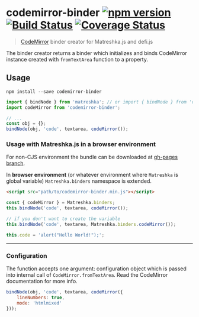 # codemirror-binder [![npm version](https://badge.fury.io/js/codemirror-binder.svg)](https://badge.fury.io/js/codemirror-binder) [![Build Status](https://travis-ci.org/matreshkajs/codemirror-binder.svg?branch=master)](https://travis-ci.org/matreshkajs/codemirror-binder) [![Coverage Status](https://coveralls.io/repos/github/matreshkajs/codemirror-binder/badge.svg?branch=master)](https://coveralls.io/github/matreshkajs/codemirror-binder?branch=master)
> [CodeMirror](http://codemirror.net/) binder creator for Matreshka.js and defi.js

The binder creator returns a binder which initializes and binds CodeMirror instance created with ``fromTextArea`` function to a property.

## Usage

```
npm install --save codemirror-binder
```

```js
import { bindNode } from 'matreshka'; // or import { bindNode } from 'defi';
import codeMirror from 'codemirror-binder';

// ...
const obj = {};
bindNode(obj, 'code', textarea, codeMirror());
```


### Usage with Matreshka.js in a browser environment

For non-CJS environment the bundle can be downloaded at [gh-pages branch](https://github.com/matreshkajs/codemirror-binder/tree/gh-pages).

In **browser environment** (or whatever environment where ``Matreshka`` is global variable)  ``Matreshka.binders`` namespace is extended.

```html
<script src="path/to/codemirror-binder.min.js"></script>
```

```js
const { codeMirror } = Matreshka.binders;
this.bindNode('code', textarea, codeMirror());

// if you don't want to create the variable
this.bindNode('code', textarea, Matreshka.binders.codeMirror());

this.code = 'alert("Hello World!");';
```

-------------


### Configuration

The function accepts one argument: configuration object which is passed into internal call of ``CodeMirror.fromTextArea``. Read the CodeMirror documentation for more info.

```js
bindNode(obj, 'code', textarea, codeMirror({
    lineNumbers: true,
    mode: 'htmlmixed'
}));
```
